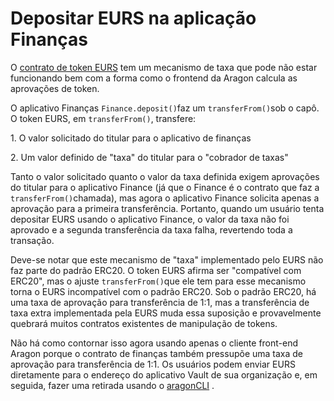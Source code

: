 # Depositar EURS na aplicação Finanças

O [contrato de token EURS](https://etherscan.io/address/db25f211ab05b1c97d595516f45794528a807ad8#contracts) tem um mecanismo de taxa que pode não estar funcionando bem com a forma como o frontend da Aragon calcula as aprovações de token.

O aplicativo Finanças `Finance.deposit()`faz um `transferFrom()`sob o capô. O token EURS, em `transferFrom()`, transfere:

1\. O valor solicitado do titular para o aplicativo de finanças&#x20;

2\. Um valor definido de "taxa" do titular para o "cobrador de taxas"

Tanto o valor solicitado quanto o valor da taxa definida exigem aprovações do titular para o aplicativo Finance (já que o Finance é o contrato que faz a `transferFrom()`chamada), mas agora o aplicativo Finance solicita apenas a aprovação para a primeira transferência. Portanto, quando um usuário tenta depositar EURS usando o aplicativo Finance, o valor da taxa não foi aprovado e a segunda transferência da taxa falha, revertendo toda a transação.

Deve-se notar que este mecanismo de "taxa" implementado pelo EURS não faz parte do padrão ERC20. O token EURS afirma ser "compatível com ERC20", mas o ajuste `transferFrom()`que ele tem para esse mecanismo torna o EURS incompatível com o padrão ERC20. Sob o padrão ERC20, há uma taxa de aprovação para transferência de 1:1, mas a transferência de taxa extra implementada pela EURS muda essa suposição e provavelmente quebrará muitos contratos existentes de manipulação de tokens.

Não há como contornar isso agora usando apenas o cliente front-end Aragon porque o contrato de finanças também pressupõe uma taxa de aprovação para transferência de 1:1. Os usuários podem enviar EURS diretamente para o endereço do aplicativo Vault de sua organização e, em seguida, fazer uma retirada usando o [aragonCLI](https://hack.aragon.org/developers/tools/aragoncli) .
